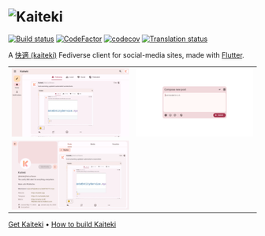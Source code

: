 # ![Kaiteki](/assets/readme-banner.svg)

[![Build status](https://img.shields.io/github/actions/workflow/status/Kaiteki-Fedi/Kaiteki/ci.yml?branch=master)](https://github.com/Kaiteki-Fedi/Kaiteki/actions/workflows/ci.yml)
[![CodeFactor](https://www.codefactor.io/repository/github/kaiteki-fedi/kaiteki/badge)](https://www.codefactor.io/repository/github/kaiteki-fedi/kaiteki)
[![codecov](https://codecov.io/gh/Kaiteki-Fedi/Kaiteki/branch/master/graph/badge.svg?token=AFWBGW0XE4)](https://codecov.io/gh/Kaiteki-Fedi/Kaiteki)
[![Translation status](https://hosted.weblate.org/widgets/kaiteki/-/kaiteki/svg-badge.svg)](https://hosted.weblate.org/engage/kaiteki/)

A [快適 (kaiteki)](http://takoboto.jp/?w=1200120) Fediverse client for social-media sites, made
with [Flutter](https://flutter.dev/).

<table>
    <tr>
        <td><img src="/fastlane/metadata/android/en-US/images/sevenInchScreenshots/0.png" alt="Screenshot"></td>
        <td><img src="/fastlane/metadata/android/en-US/images/sevenInchScreenshots/1.png" alt="Screenshot"></td>    
    </tr>
    <tr>
        <td><img src="/fastlane/metadata/android/en-US/images/sevenInchScreenshots/2.png" alt="Screenshot"></td>
    </tr>
</table>

[Get Kaiteki](https://kaiteki.app/get/) &bull; [How to build Kaiteki](/BUILDING.md)
